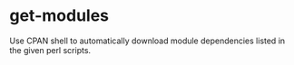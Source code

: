 get-modules
===========

Use CPAN shell to automatically download module dependencies listed in the given perl scripts.
